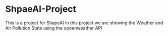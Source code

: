 # ShpaeAI-Project

This is a project for ShapeAI
In this project we are showing the Weather and Air Pollution Stats using the opoenweather API
